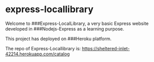 # express-locallibrary

Welcome to ###Express-LocalLibrary, a very basic Express website developed in ###Nodejs-Express as a learning purpose.

This project has deployed on ###Heroku platform.

The repo of Express-Locallibrary is: https://sheltered-inlet-42214.herokuapp.com/catalog
